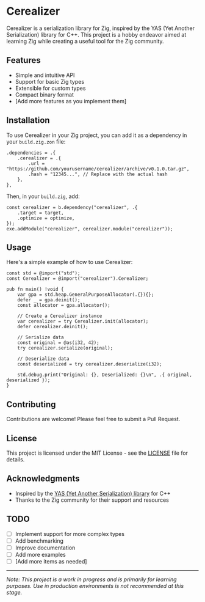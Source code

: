 # Cerealizer

Cerealizer is a serialization library for Zig, inspired by the YAS (Yet Another Serialization) library for C++. This project is a hobby endeavor aimed at learning Zig while creating a useful tool for the Zig community.

## Features

- Simple and intuitive API
- Support for basic Zig types
- Extensible for custom types
- Compact binary format
- [Add more features as you implement them]

## Installation

To use Cerealizer in your Zig project, you can add it as a dependency in your `build.zig.zon` file:

```zig
.dependencies = .{
    .cerealizer = .{
        .url = "https://github.com/yourusername/cerealizer/archive/v0.1.0.tar.gz",
        .hash = "12345...", // Replace with the actual hash
    },
},
```

Then, in your `build.zig`, add:

```zig
const cerealizer = b.dependency("cerealizer", .{
    .target = target,
    .optimize = optimize,
});
exe.addModule("cerealizer", cerealizer.module("cerealizer"));
```

## Usage

Here's a simple example of how to use Cerealizer:

```zig
const std = @import("std");
const Cerealizer = @import("cerealizer").Cerealizer;

pub fn main() !void {
    var gpa = std.heap.GeneralPurposeAllocator(.{}){};
    defer _ = gpa.deinit();
    const allocator = gpa.allocator();

    // Create a Cerealizer instance
    var cerealizer = try Cerealizer.init(allocator);
    defer cerealizer.deinit();

    // Serialize data
    const original = @as(i32, 42);
    try cerealizer.serialize(original);

    // Deserialize data
    const deserialized = try cerealizer.deserialize(i32);

    std.debug.print("Original: {}, Deserialized: {}\n", .{ original, deserialized });
}
```

## Contributing

Contributions are welcome! Please feel free to submit a Pull Request.

## License

This project is licensed under the MIT License - see the [LICENSE](LICENSE) file for details.

## Acknowledgments

- Inspired by the [YAS (Yet Another Serialization) library](https://github.com/niXman/yas) for C++
- Thanks to the Zig community for their support and resources

## TODO

- [ ] Implement support for more complex types
- [ ] Add benchmarking
- [ ] Improve documentation
- [ ] Add more examples
- [ ] [Add more items as needed]

---

*Note: This project is a work in progress and is primarily for learning purposes. Use in production environments is not recommended at this stage.*
